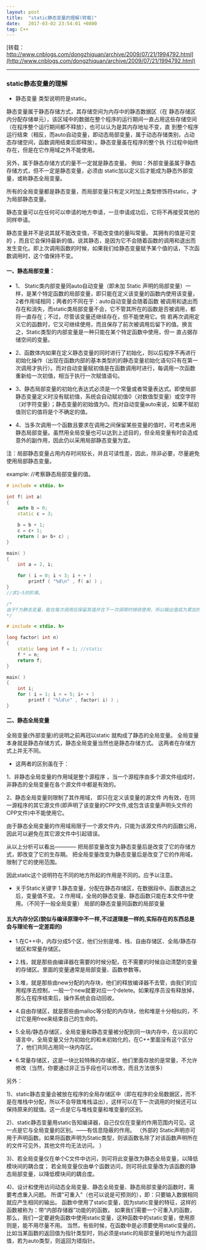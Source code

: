 ```yaml
---
layout: post
title:  "static静态变量的理解(转载)"
date:   2017-03-02 23:54:01 +0800
tag: C++
---
```




[转载：http://www.cnblogs.com/dongzhiquan/archive/2009/07/21/1994792.html](http://www.cnblogs.com/dongzhiquan/archive/2009/07/21/1994792.html)


------------
### static静态变量的理解


* 静态变量 类型说明符是static。


静态变量属于静态存储方式，其存储空间为内存中的静态数据区（在 静态存储区内分配存储单元），该区域中的数据在整个程序的运行期间一直占用这些存储空间（在程序整个运行期间都不释放），也可以认为是其内存地址不变，直 到整个程序运行结束（相反，而auto自动变量，即动态局部变量，属于动态存储类别，占动态存储空间，函数调用结束后即释放）。静态变量虽在程序的整个执 行过程中始终存在，但是在它作用域之外不能使用。

另外，属于静态存储方式的量不一定就是静态变量。 例如：外部变量虽属于静态存储方式，但不一定是静态变量，必须由 static加以定义后才能成为静态外部变量，或称静态全局变量。

所有的全局变量都是静态变量，而局部变量只有定义时加上类型修饰符static，才为局部静态变量。

静态变量可以在任何可以申请的地方申请，一旦申请成功后，它将不再接受其他的同样申请。

静态变量并不是说其就不能改变值，不能改变值的量叫常量。 其拥有的值是可变的 ，而且它会保持最新的值。说其静态，是因为它不会随着函数的调用和退出而发生变化。即上次调用函数的时候，如果我们给静态变量赋予某个值的话，下次函数调用时，这个值保持不变。


#### 一、静态局部变量：


* 1、 Static类内部变量同auto自动变量（即未加 Static 声明的局部变量）一样，是某个特定函数的局部变量，即只能在定义该变量的函数内使用该变量，2者作用域相同；两者的不同在于：auto自动变量会随着函数 被调用和退出而存在和消失，而static类局部变量不会，它不管其所在的函数是否被调用，都将一直存在；不过，尽管该变量还继续存在，但不能使用它。倘 若再次调用定义它的函数时，它又可继续使用，而且保存了前次被调用后留下的值。换言之，Static类型的内部变量是一种只能在某个特定函数中使用，但一 直占据存储空间的变量。

* 2、函数体内如果在定义静态变量的同时进行了初始化，则以后程序不再进行初始化操作（出现在函数内部的基本类型的的静态变量初始化语句只有在第一次调用才执行）。而对自动变量赋初值是在函数调用时进行，每调用一次函数重新给一次初值，相当于执行一次赋值语句。

* 3、静态局部变量的初始化表达式必须是一个常量或者常量表达式。即使局部静态变量定义时没有赋初值，系统会自动赋初值0（对数值型变量）或空字符（对字符变量）；静态变量的初始值为0。而对自动变量auto来说，如果不赋初值则它的值将是个不确定的值。

* 4、当多次调用一个函数且要求在调用之间保留某些变量的值时，可考虑采用静态局部变量。虽然用全局变量也可以达到上述目的，但全局变量有时会造成意外的副作用，因此仍以采用局部静态变量为宜。

注：局部静态变量占用内存时间较长，并且可读性差，因此，除非必要，尽量避免使用局部静态变量。

example:
//考察静态局部变量的值。

```cpp
# include < stdio. h>

int f( int a)
{
    auto b = 0;
    static c = 3;

    b = b + 1;
    c = c+ 1;
    return ( a+ b+ c) ;
}

main( )
{
    int a = 2, i;

    for ( i = 0; i < 3; i + + )
        printf ( "%d\n" , f( a) ) ;
}
//求1~5的阶乘。

/*
由于f为静态变量，能在每次调用后保留其值并在下一次调用时继续使用，所以输出值成为累加的结果。若变量f说明为自动变量（去掉static），当main中多次调用factor时，f均赋初 值为1，故每次输出值均为1。
*/

# include < stdio. h>

long factor( int n)
{
    static long int f = 1; //static
    f * = n;
    return f;
}

main( )
{
    int i;
    for ( i = 1; i < = 5; i+ + )
        printf ( "%ld\n" , factor( i) ) ;
}

```

#### 二、静态全局变量

全局变量(外部变量)的说明之前再冠以static 就构成了静态的全局变量。
全局变量本身就是静态存储方式，静态全局变量当然也是静态存储方式。
这两者在存储方式上并无不同。


* 这两者的区别虽在于：

1、非静态全局变量的作用域是整个源程序 ，当一个源程序由多个源文件组成时，非静态的全局变量在各个源文件中都是有效的。

2、静态全局变量则限制了其作用域， 即只在定义该变量的源文件 内有效，在同一源程序的其它源文件(即声明了该变量的CPP文件,或包含该变量声明头文件的CPP文件)中不能使用它。

由于静态全局变量的作用域局限于一个源文件内，只能为该源文件内的函数公用，因此可以避免在其它源文件中引起错误。

从以上分析可以看出————
把局部变量改变为静态变量后是改变了它的存储方式，即改变了它的生存期。
把全局变量改变为静态变量后是改变了它的作用域，限制了它的使用范围。

因此static这个说明符在不同的地方所起的作用是不同的。应予以注意。

* 关于Static关键字
1.静态变量，分配在静态存储区，在数据段中。函数退出之后，变量值不变。
2.作用域，全局的静态变量、静态函数只能在本文件中使用。（不同于一般全局变量）
局部的静态变量同函数的局部变量



#### 五大内存分区(貌似与编译原理中不一样,不过道理是一样的,实际存在的东西总是会与理论有一定差距的)
* 1.在C++中，内存分成5个区，他们分别是堆、栈、自由存储区、全局/静态存储区和常量存储区。

* 2.栈，就是那些由编译器在需要的时候分配，在不需要的时候自动清楚的变量的存储区。里面的变量通常是局部变量、函数参数等。

* 3.堆，就是那些由new分配的内存块，他们的释放编译器不去管，由我们的应用程序去控制，一般一个new就要对应一个delete。如果程序员没有释放掉，那么在程序结束后，操作系统会自动回收。

* 4.自由存储区，就是那些由malloc等分配的内存块，他和堆是十分相似的，不过它是用free来结束自己的生命的。

* 5.全局/静态存储区，全局变量和静态变量被分配到同一块内存中，在以前的C语言中，全局变量又分为初始化的和未初始化的，在C++里面没有这个区分了，他们共同占用同一块内存区。

* 6.常量存储区，这是一块比较特殊的存储区，他们里面存放的是常量，不允许修改（当然，你要通过非正当手段也可以修改，而且方法很多）

另外：

1)、static静态变量会被放在程序的全局存储区中（即在程序的全局数据区，而不是在堆栈中分配，所以不会导致堆栈溢出），这样可以在下一次调用的时候还可以保持原来的赋值。这一点是它与堆栈变量和堆变量的区别。

2)、static静态变量用static告知编译器，自己仅仅在变量的作用范围内可见。这一点是它与全局变量的区别。——有信息隐蔽的作用。 （外部的 Static声明亦可用于声明函数。如果将函数声明为Static类型，则该函数名除了对该函数声明所在的文件可见外，其他文件均无法访问。 ）

3)、若全局变量仅在单个C文件中访问，则可将此变量改为静态全局变量，以降低模块间的耦合度；
若全局变量仅由单个函数访问，则可将此变量改为该函数的静态局部变量，以降低模块间的耦合度。


4)、设计和使用访问动态全局变量、静态全局变量、静态局部变量的函数时，需要考虑重入问题。
所谓"可重入"（也可以说是可预测的），即：只要输入数据相同就应产生相同的输出。
函数中使用了static变量，因为static变量的特征，这样的函数被称为：带“内部存储器”功能的的函数。
如果我们需要一个可重入的函数，那么，我们一定要避免函数中使用static变量，这种函数中的static变量，使用原则是，能不用尽量不用。
当然，有些时候，在函数中是必须要使用static变量的，比如当某函数的返回值为指针类型时，则必须是static的局部变量的地址作为返回值，若为auto类型，则返回为错指针。
